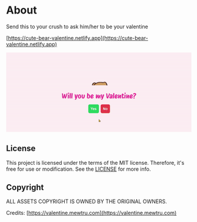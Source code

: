 # About
Send this to your crush to ask him/her to be your valentine

[https://cute-bear-valentine.netlify.app](https://cute-bear-valentine.netlify.app)

<img src="https://github.com/cuberoy/valentine/blob/main/demo.gif">

## License
This project is licensed under the terms of the MIT license. Therefore, it's free for use or modification. See the [LICENSE](https://github.com/cuberoy/valentine/blob/main/LICENSE) for more info.

## Copyright
ALL ASSETS COPYRIGHT IS OWNED BY THE ORIGINAL OWNERS.

Credits: [https://valentine.mewtru.com](https://valentine.mewtru.com)